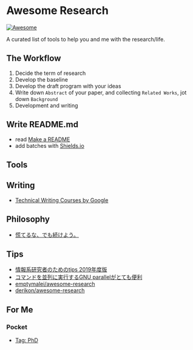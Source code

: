 # Awesome Research

[![Awesome](https://cdn.rawgit.com/sindresorhus/awesome/d7305f38d29fed78fa85652e3a63e154dd8e8829/media/badge.svg)](https://github.com/sindresorhus/awesome)

A curated list of tools to help you and me with the research/life.

## The Workflow

1. Decide the term of research
2. Develop the baseline
3. Develop the draft program with your ideas
4. Write down `Abstract` of your paper, and collecting `Related Works`, jot down `Background`
5. Development and writing

## Write README.md

- read [Make a README](https://www.makeareadme.com/)
- add batches with [Shields.io](https://shields.io/)

## Tools

## Writing

- [Technical Writing Courses by Google](https://developers.google.com/tech-writing)

## Philosophy

- [慌てるな、でも続けよう。](https://togetter.com/li/1470180)

## Tips
- [情報系研究者のためのtips 2019年度版](https://qiita.com/guicho271828/items/3664aec81f6cc7e8f179)
- [コマンドを並列に実行するGNU parallelがとても便利](http://bicycle1885.hatenablog.com/entry/2014/08/10/143612)
- [emptymalei/awesome-research](https://github.com/emptymalei/awesome-research/blob/master/README.md)
- [derikon/awesome-research](https://github.com/derikon/awesome-research/blob/master/readme.md)

## For Me

### Pocket

- [Tag: PhD](https://app.getpocket.com/tags/phd/all)
